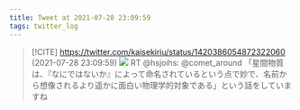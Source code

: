 ```yaml
---
title: Tweet at 2021-07-28 23:09:59
tags: twitter_log
---
```


> [!CITE] https://twitter.com/kaisekiriu/status/1420386054872322060 (2021-07-28 23:09:59)
> ![](https://twitter.com/kaisekiriu/status/1420386054872322060)
> RT @hsjoihs: @comet_around 「星間物質は、『なにではないか』によって命名されているという点で妙で、名前から想像されるより遥かに面白い物理学的対象である」という話をしていますね
